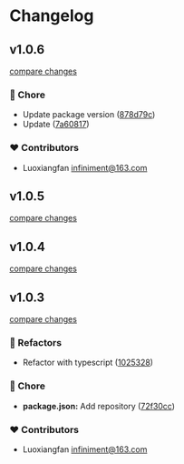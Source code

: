 # Changelog


## v1.0.6

[compare changes](https://github.com/luoxiangfan/cookie/compare/v1.0.5...v1.0.6)

### 🏡 Chore

- Update package version ([878d79c](https://github.com/luoxiangfan/cookie/commit/878d79c))
- Update ([7a60817](https://github.com/luoxiangfan/cookie/commit/7a60817))

### ❤️ Contributors

- Luoxiangfan <infiniment@163.com>

## v1.0.5

[compare changes](https://github.com/luoxiangfan/cookie/compare/v1.0.4...v1.0.5)

## v1.0.4

[compare changes](https://github.com/luoxiangfan/cookie/compare/v1.0.3...v1.0.4)

## v1.0.3

[compare changes](https://github.com/luoxiangfan/cookie/compare/v1.0.2...v1.0.3)

### 💅 Refactors

- Refactor with typescript ([1025328](https://github.com/luoxiangfan/cookie/commit/1025328))

### 🏡 Chore

- **package.json:** Add repository ([72f30cc](https://github.com/luoxiangfan/cookie/commit/72f30cc))

### ❤️ Contributors

- Luoxiangfan <infiniment@163.com>


